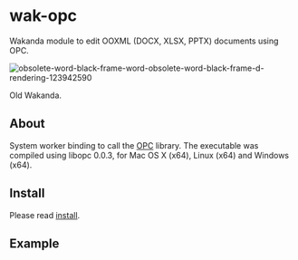 wak-opc
=======

Wakanda module to edit OOXML (DOCX, XLSX, PPTX) documents using OPC.

![obsolete-word-black-frame-word-obsolete-word-black-frame-d-rendering-123942590](https://user-images.githubusercontent.com/1725068/78463940-29122280-771e-11ea-8be8-a7830725403e.jpg)

Old Wakanda.

About
-----
System worker binding to call the [OPC](https://libopc.codeplex.com) library. The executable was compiled using libopc 0.0.3, for Mac OS X (x64), Linux (x64) and Windows (x64).

Install
-------
Please read [install](install.md).

Example
-------
